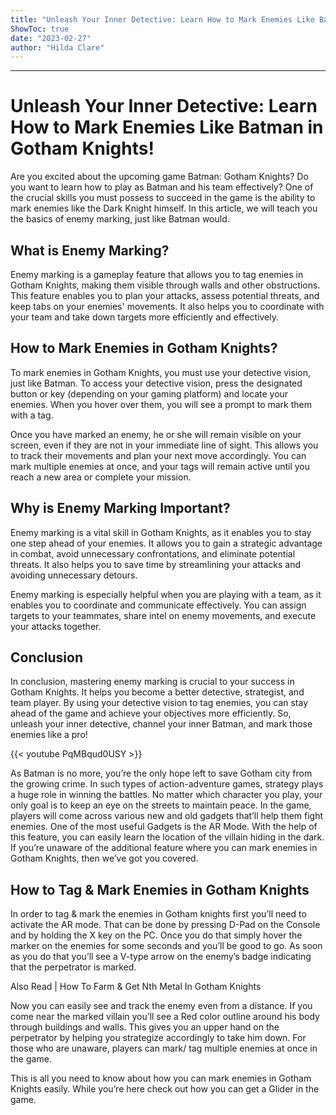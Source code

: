 ```yaml
---
title: "Unleash Your Inner Detective: Learn How to Mark Enemies Like Batman in Gotham Knights!"
ShowToc: true 
date: "2023-02-27"
author: "Hilda Clare"
---
```

*****
# Unleash Your Inner Detective: Learn How to Mark Enemies Like Batman in Gotham Knights!

Are you excited about the upcoming game Batman: Gotham Knights? Do you want to learn how to play as Batman and his team effectively? One of the crucial skills you must possess to succeed in the game is the ability to mark enemies like the Dark Knight himself. In this article, we will teach you the basics of enemy marking, just like Batman would.

## What is Enemy Marking?

Enemy marking is a gameplay feature that allows you to tag enemies in Gotham Knights, making them visible through walls and other obstructions. This feature enables you to plan your attacks, assess potential threats, and keep tabs on your enemies' movements. It also helps you to coordinate with your team and take down targets more efficiently and effectively.

## How to Mark Enemies in Gotham Knights?

To mark enemies in Gotham Knights, you must use your detective vision, just like Batman. To access your detective vision, press the designated button or key (depending on your gaming platform) and locate your enemies. When you hover over them, you will see a prompt to mark them with a tag.

Once you have marked an enemy, he or she will remain visible on your screen, even if they are not in your immediate line of sight. This allows you to track their movements and plan your next move accordingly. You can mark multiple enemies at once, and your tags will remain active until you reach a new area or complete your mission.

## Why is Enemy Marking Important?

Enemy marking is a vital skill in Gotham Knights, as it enables you to stay one step ahead of your enemies. It allows you to gain a strategic advantage in combat, avoid unnecessary confrontations, and eliminate potential threats. It also helps you to save time by streamlining your attacks and avoiding unnecessary detours.

Enemy marking is especially helpful when you are playing with a team, as it enables you to coordinate and communicate effectively. You can assign targets to your teammates, share intel on enemy movements, and execute your attacks together.

## Conclusion

In conclusion, mastering enemy marking is crucial to your success in Gotham Knights. It helps you become a better detective, strategist, and team player. By using your detective vision to tag enemies, you can stay ahead of the game and achieve your objectives more efficiently. So, unleash your inner detective, channel your inner Batman, and mark those enemies like a pro!

{{< youtube PqMBqud0USY >}} 



As Batman is no more, you’re the only hope left to save Gotham city from the growing crime. In such types of action-adventure games, strategy plays a huge role in winning the battles. No matter which character you play, your only goal is to keep an eye on the streets to maintain peace. In the game, players will come across various new and old gadgets that’ll help them fight enemies. One of the most useful Gadgets is the AR Mode. With the help of this feature, you can easily learn the location of the villain hiding in the dark. If you’re unaware of the additional feature where you can mark enemies in Gotham Knights, then we’ve got you covered.
 
## How to Tag & Mark Enemies in Gotham Knights
 
In order to tag & mark the enemies in Gotham knights first you’ll need to activate the AR mode. That can be done by pressing D-Pad on the Console and by holding the X key on the PC. Once you do that simply hover the marker on the enemies for some seconds and you’ll be good to go. As soon as you do that you’ll see a V-type arrow on the enemy’s badge indicating that the perpetrator is marked.
 
Also Read | How To Farm & Get Nth Metal In Gotham Knights
 
Now you can easily see and track the enemy even from a distance. If you come near the marked villain you’ll see a Red color outline around his body through buildings and walls. This gives you an upper hand on the perpetrator by helping you strategize accordingly to take him down. For those who are unaware, players can mark/ tag multiple enemies at once in the game.
 
This is all you need to know about how you can mark enemies in Gotham Knights easily. While you’re here check out how you can get a Glider in the game.




